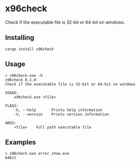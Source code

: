 # x96check

Check if the executable file is 32-bit or 64-bit on windows.

## Installing

``` shellsession
cargo install x96check
```

## Usage

``` shellsession
> x96check.exe -h
x96check 0.1.0
Check if the executable file is 32-bit or 64-bit on windows

USAGE:
    x96check.exe <file>

FLAGS:
    -h, --help       Prints help information
    -V, --version    Prints version information

ARGS:
    <file>    Full path executable file
```

## Examples

``` shellsession
> x96check.exe error_show.exe
64bit
```
